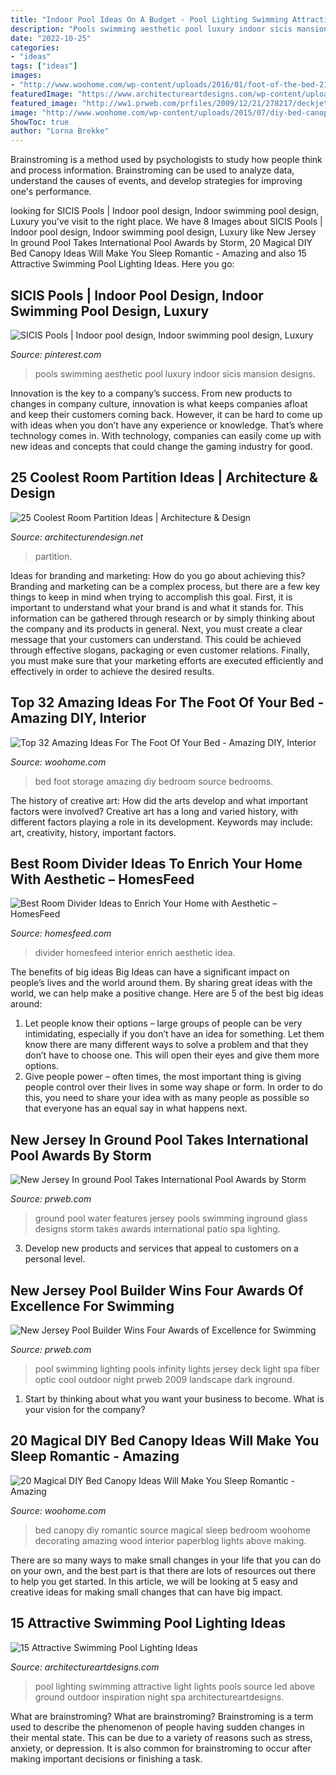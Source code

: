 ```yaml
---
title: "Indoor Pool Ideas On A Budget - Pool Lighting Swimming Attractive Light Lights Pools Source Led Above Ground Outdoor Inspiration Night Spa Architectureartdesigns"
description: "Pools swimming aesthetic pool luxury indoor sicis mansion designs"
date: "2022-10-25"
categories:
- "ideas"
tags: ["ideas"]
images:
- "http://www.woohome.com/wp-content/uploads/2016/01/foot-of-the-bed-21.jpg"
featuredImage: "https://www.architectureartdesigns.com/wp-content/uploads/2015/09/3.jpg"
featured_image: "http://ww1.prweb.com/prfiles/2009/12/21/278217/deckjetpool.jpg"
image: "http://www.woohome.com/wp-content/uploads/2015/07/diy-bed-canopy-woohome-11.jpg"
ShowToc: true
author: "Lorna Brekke"
---
```



Brainstroming is a method used by psychologists to study how people think and process information. Brainstroming can be used to analyze data, understand the causes of events, and develop strategies for improving one's performance.

	

		
looking for SICIS Pools | Indoor pool design, Indoor swimming pool design, Luxury you've visit to the right place. We have 8 Images about SICIS Pools | Indoor pool design, Indoor swimming pool design, Luxury like New Jersey In ground Pool Takes International Pool Awards by Storm, 20 Magical DIY Bed Canopy Ideas Will Make You Sleep Romantic - Amazing and also 15 Attractive Swimming Pool Lighting Ideas. Here you go:
		
    
## SICIS Pools | Indoor Pool Design, Indoor Swimming Pool Design, Luxury

<img loading=lazy src="https://i.pinimg.com/736x/25/92/43/259243c593a40f614f64a6f345258534.jpg" onerror="this.onerror=null;this.src='https://tse1.mm.bing.net/th?id=OIP.bLA1iPSyOgAZ-NDczkeUTwHaFU&amp;pid=15.1';" alt="SICIS Pools | Indoor pool design, Indoor swimming pool design, Luxury">

_Source: pinterest.com_

>pools swimming aesthetic pool luxury indoor sicis mansion designs. 

	

Innovation is the key to a company’s success. From new products to changes in company culture, innovation is what keeps companies afloat and keep their customers coming back. However, it can be hard to come up with ideas when you don’t have any experience or knowledge. That’s where technology comes in. With technology, companies can easily come up with new ideas and concepts that could change the gaming industry for good.

    
## 25 Coolest Room Partition Ideas | Architecture &amp; Design

<img loading=lazy src="https://cdn.architecturendesign.net/wp-content/uploads/2014/08/951.jpg" onerror="this.onerror=null;this.src='https://tse3.mm.bing.net/th?id=OIP.l6uPWvwx0ulWGilhQm37mgHaLK&amp;pid=15.1';" alt="25 Coolest Room Partition Ideas | Architecture &amp; Design">

_Source: architecturendesign.net_

>partition. 

	

Ideas for branding and marketing: How do you go about achieving this?
Branding and marketing can be a complex process, but there are a few key things to keep in mind when trying to accomplish this goal. First, it is important to understand what your brand is and what it stands for. This information can be gathered through research or by simply thinking about the company and its products in general. Next, you must create a clear message that your customers can understand. This could be achieved through effective slogans, packaging or even customer relations. Finally, you must make sure that your marketing efforts are executed efficiently and effectively in order to achieve the desired results.

    
## Top 32 Amazing Ideas For The Foot Of Your Bed - Amazing DIY, Interior

<img loading=lazy src="http://www.woohome.com/wp-content/uploads/2016/01/foot-of-the-bed-21.jpg" onerror="this.onerror=null;this.src='https://tse3.mm.bing.net/th?id=OIP.WdG3WzhjuZzG9Tv89AyU5AHaLK&amp;pid=15.1';" alt="Top 32 Amazing Ideas For The Foot Of Your Bed - Amazing DIY, Interior">

_Source: woohome.com_

>bed foot storage amazing diy bedroom source bedrooms. 

	

The history of creative art: How did the arts develop and what important factors were involved?
Creative art has a long and varied history, with different factors playing a role in its development. Keywords may include: art, creativity, history, important factors.

    
## Best Room Divider Ideas To Enrich Your Home With Aesthetic – HomesFeed

<img loading=lazy src="https://homesfeed.com/wp-content/uploads/2015/11/elegant-oriental-interior-design-idea-with-creamy-couch-and-red-wall-accent-and-red-chandelier-and-awesome-white-paper-cut-curtain-room-divider-idea.jpg" onerror="this.onerror=null;this.src='https://tse1.mm.bing.net/th?id=OIP.FRzv7uvXPC02_gv99oPkRAHaJ6&amp;pid=15.1';" alt="Best Room Divider Ideas to Enrich Your Home with Aesthetic – HomesFeed">

_Source: homesfeed.com_

>divider homesfeed interior enrich aesthetic idea. 

	

The benefits of big ideas
Big Ideas can have a significant impact on people’s lives and the world around them. By sharing great ideas with the world, we can help make a positive change. Here are 5 of the best big ideas around: 
1. Let people know their options – large groups of people can be very intimidating, especially if you don’t have an idea for something. Let them know there are many different ways to solve a problem and that they don’t have to choose one. This will open their eyes and give them more options. 
2. Give people power – often times, the most important thing is giving people control over their lives in some way shape or form. In order to do this, you need to share your idea with as many people as possible so that everyone has an equal say in what happens next. 

    
## New Jersey In Ground Pool Takes International Pool Awards By Storm

<img loading=lazy src="http://ww1.prweb.com/prfiles/2011/11/07/8943900/in-ground-pool.jpg" onerror="this.onerror=null;this.src='https://tse4.mm.bing.net/th?id=OIP.AtW3B9TwMsGZmMaz_qHr0AHaE8&amp;pid=15.1';" alt="New Jersey In ground Pool Takes International Pool Awards by Storm">

_Source: prweb.com_

>ground pool water features jersey pools swimming inground glass designs storm takes awards international patio spa lighting. 

	

3. Develop new products and services that appeal to customers on a personal level.

    
## New Jersey Pool Builder Wins Four Awards Of Excellence For Swimming

<img loading=lazy src="http://ww1.prweb.com/prfiles/2009/12/21/278217/deckjetpool.jpg" onerror="this.onerror=null;this.src='https://tse1.mm.bing.net/th?id=OIP.TbYiHJTv9R4qyALXxZsR1QHaE9&amp;pid=15.1';" alt="New Jersey Pool Builder Wins Four Awards of Excellence for Swimming">

_Source: prweb.com_

>pool swimming lighting pools infinity lights jersey deck light spa fiber optic cool outdoor night prweb 2009 landscape dark inground. 

	

1) Start by thinking about what you want your business to become. What is your vision for the company?

    
## 20 Magical DIY Bed Canopy Ideas Will Make You Sleep Romantic - Amazing

<img loading=lazy src="http://www.woohome.com/wp-content/uploads/2015/07/diy-bed-canopy-woohome-11.jpg" onerror="this.onerror=null;this.src='https://tse1.mm.bing.net/th?id=OIP.FZB2nXjLbgdkWaOOh5AVIAHaLG&amp;pid=15.1';" alt="20 Magical DIY Bed Canopy Ideas Will Make You Sleep Romantic - Amazing">

_Source: woohome.com_

>bed canopy diy romantic source magical sleep bedroom woohome decorating amazing wood interior paperblog lights above making. 

	

There are so many ways to make small changes in your life that you can do on your own, and the best part is that there are lots of resources out there to help you get started. In this article, we will be looking at 5 easy and creative ideas for making small changes that can have big impact.

    
## 15 Attractive Swimming Pool Lighting Ideas

<img loading=lazy src="https://www.architectureartdesigns.com/wp-content/uploads/2015/09/3.jpg" onerror="this.onerror=null;this.src='https://tse1.mm.bing.net/th?id=OIP.QhWO-MgdA_3GP3z_hMIXsAHaFM&amp;pid=15.1';" alt="15 Attractive Swimming Pool Lighting Ideas">

_Source: architectureartdesigns.com_

>pool lighting swimming attractive light lights pools source led above ground outdoor inspiration night spa architectureartdesigns. 

	

What are brainstroming?
What are brainstroming? Brainstroming is a term used to describe the phenomenon of people having sudden changes in their mental state. This can be due to a variety of reasons such as stress, anxiety, or depression. It is also common for brainstroming to occur after making important decisions or finishing a task.


